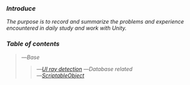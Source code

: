 ### *Introduce*
*The purpose is to record and summarize the problems and experience encountered in daily study and work with Unity.*  
### *Table of contents*  
>—*Base*
>>—[*UI ray detection*](Base/UIRayDetect.md)
>—*Database related*  
>>—[*ScriptableObject*](Database-Related/ScriptableObject.md)  

